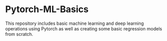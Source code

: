 # Pytorch-ML-Basics

This repository includes basic machine learning and deep learning operations using Pytorch as well as creating some basic regression models from scratch.
